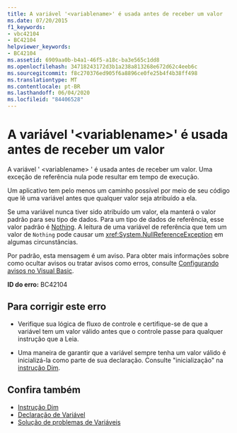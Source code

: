 ```yaml
---
title: A variável '<variablename>' é usada antes de receber um valor
ms.date: 07/20/2015
f1_keywords:
- vbc42104
- BC42104
helpviewer_keywords:
- BC42104
ms.assetid: 6909aa0b-b4a1-46f5-a18c-ba3e565c1dd8
ms.openlocfilehash: 34718243172d3b1a238a813268e672d62c4eeb6c
ms.sourcegitcommit: f8c270376ed905f6a8896ce0fe25b4f4b38ff498
ms.translationtype: MT
ms.contentlocale: pt-BR
ms.lasthandoff: 06/04/2020
ms.locfileid: "84406528"
---
```

# <a name="variable-variablename-is-used-before-it-has-been-assigned-a-value"></a>A variável '\<variablename>' é usada antes de receber um valor
A variável ' \<variablename> ' é usada antes de receber um valor. Uma exceção de referência nula pode resultar em tempo de execução.  
  
 Um aplicativo tem pelo menos um caminho possível por meio de seu código que lê uma variável antes que qualquer valor seja atribuído a ela.  
  
 Se uma variável nunca tiver sido atribuído um valor, ela manterá o valor padrão para seu tipo de dados. Para um tipo de dados de referência, esse valor padrão é [Nothing](../nothing.md). A leitura de uma variável de referência que tem um valor de `Nothing` pode causar um <xref:System.NullReferenceException> em algumas circunstâncias.  
  
 Por padrão, esta mensagem é um aviso. Para obter mais informações sobre como ocultar avisos ou tratar avisos como erros, consulte [Configurando avisos no Visual Basic](/visualstudio/ide/configuring-warnings-in-visual-basic).  
  
 **ID do erro:** BC42104  
  
## <a name="to-correct-this-error"></a>Para corrigir este erro  
  
- Verifique sua lógica de fluxo de controle e certifique-se de que a variável tem um valor válido antes que o controle passe para qualquer instrução que a Leia.  
  
- Uma maneira de garantir que a variável sempre tenha um valor válido é inicializá-la como parte de sua declaração. Consulte "inicialização" na [instrução Dim](../statements/dim-statement.md).  
  
## <a name="see-also"></a>Confira também

- [Instrução Dim](../statements/dim-statement.md)
- [Declaração de Variável](../../programming-guide/language-features/variables/variable-declaration.md)
- [Solução de problemas de Variáveis](../../programming-guide/language-features/variables/troubleshooting-variables.md)
